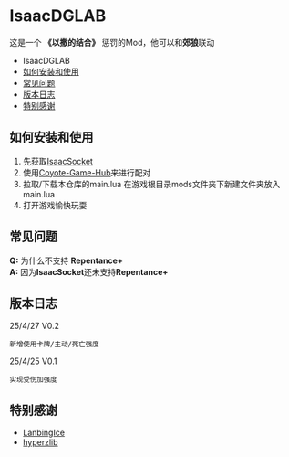 # IsaacDGLAB

这是一个 **《以撒的结合》** 惩罚的Mod，他可以和**郊狼**联动

 - IsaacDGLAB
  - [如何安装和使用](#如何安装和使用)
  - [常见问题](#常见问题)
  - [版本日志](#版本日志)
  - [特别感谢](#特别感谢)

## 如何安装和使用

 1. 先获取[IsaacSocket](https://github.com/LanbingIce/IsaacSocket-Mod)
 2. 使用[Coyote-Game-Hub](https://github.com/hyperzlib/DG-Lab-Coyote-Game-Hub)来进行配对
 3. 拉取/下载本仓库的main.lua 在游戏根目录mods文件夹下新建文件夹放入main.lua
 4. 打开游戏愉快玩耍

## 常见问题

 **Q:** 为什么不支持 **Repentance+** <br>
 **A:** 因为**IsaacSocket**还未支持**Repentance+**


## 版本日志
25/4/27 V0.2
```
新增使用卡牌/主动/死亡强度
```
 25/4/25 V0.1
```
实现受伤加强度
```

## 特别感谢
- [LanbingIce](https://github.com/LanbingIce)
- [hyperzlib](https://github.com/hyperzlib)